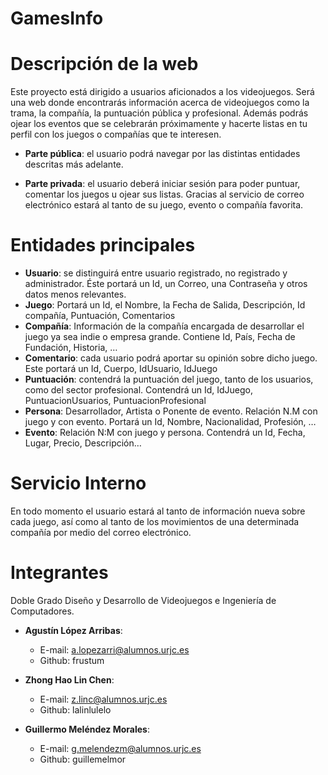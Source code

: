 # GamesInfo
# Descripción de la web
Este proyecto está dirigido a usuarios aficionados a los videojuegos. Será una web donde encontrarás información acerca de videojuegos como la trama, la compañía, la puntuación pública y profesional. Además podrás ojear los eventos que se celebrarán próximamente y hacerte listas en tu perfil con los juegos o compañías que te interesen.
- **Parte pública**: el usuario podrá navegar por las distintas entidades descritas más adelante.

- **Parte privada**: el usuario deberá iniciar sesión para poder puntuar, comentar los juegos u ojear sus listas. Gracias al servicio de correo electrónico estará al tanto de su juego, evento o compañía favorita.

# Entidades principales
-   **Usuario**: se distinguirá entre usuario registrado, no registrado y administrador. Éste portará un Id, un Correo, una Contraseña y otros datos menos relevantes.
-   **Juego**: Portará un Id, el Nombre, la Fecha de Salida, Descripción, Id compañía, Puntuación, Comentarios
-   **Compañía**: Información de la compañía encargada de desarrollar el juego ya sea indie o empresa grande. Contiene Id, País, Fecha de Fundación, Historia, …
-   **Comentario**: cada usuario podrá aportar su opinión sobre dicho juego. Este portará un Id, Cuerpo, IdUsuario, IdJuego
-   **Puntuación**: contendrá la puntuación del juego, tanto de los usuarios, como del sector profesional. Contendrá un Id, IdJuego, PuntuacionUsuarios, PuntuacionProfesional
-   **Persona**: Desarrollador, Artista o Ponente de evento. Relación N.M con juego y con evento. Portará un Id, Nombre, Nacionalidad, Profesión, …
-   **Evento**: Relación N:M con juego y persona. Contendrá un Id, Fecha, Lugar, Precio, Descripción…

# Servicio Interno
En todo momento el usuario estará al tanto de información nueva sobre cada juego, así como al tanto de los movimientos de una determinada compañía por medio del correo electrónico.

# Integrantes
Doble Grado Diseño y Desarrollo de Videojuegos e Ingeniería de Computadores.
-  **Agustín López Arribas**: 
    -   E-mail: a.lopezarri@alumnos.urjc.es
    -   Github: frustum
        
-  **Zhong Hao Lin Chen**:
    -   E-mail: z.linc@alumnos.urjc.es
    -   Github: lalinlulelo
        
-  **Guillermo Meléndez Morales**:
    -   E-mail: g.melendezm@alumnos.urjc.es
    -   Github: guillemelmor
